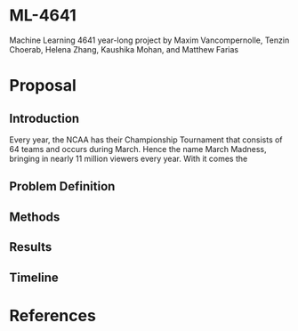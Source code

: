 # ML-4641
Machine Learning 4641 year-long project by Maxim Vancompernolle, Tenzin Choerab, Helena Zhang, Kaushika Mohan, and Matthew Farias

# Proposal
## Introduction
Every year, the NCAA has their Championship Tournament that consists of 64 teams and occurs during March. Hence the name March Madness, bringing in nearly 11 million viewers every year. With it comes the 
## Problem Definition
## Methods
## Results
## Timeline
# References
